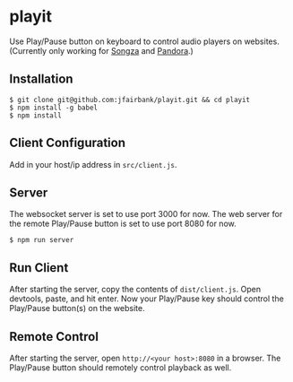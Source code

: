 # playit

Use Play/Pause button on keyboard to control audio players on websites. (Currently only working for [Songza](http://songza.com) and [Pandora](http://pandora.com).)

## Installation

    $ git clone git@github.com:jfairbank/playit.git && cd playit
    $ npm install -g babel
    $ npm install

## Client Configuration

Add in your host/ip address in `src/client.js`.

## Server

The websocket server is set to use port 3000 for now. The web server for the remote Play/Pause button is set to use port 8080 for now.

    $ npm run server

## Run Client

After starting the server, copy the contents of `dist/client.js`. Open devtools, paste, and hit enter. Now your Play/Pause key should control the Play/Pause button(s) on the website.

## Remote Control

After starting the server, open `http://<your host>:8080` in a browser. The Play/Pause button should remotely control playback as well.
